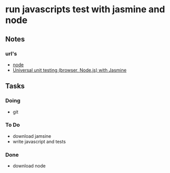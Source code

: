 # run javascripts test with jasmine and node

## Notes

### url's 

- [node](http://nodejs.org/)
- [Universal unit testing (browser, Node.js) with Jasmine ](http://www.2ality.com/2011/10/jasmine.html)

## Tasks

### Doing

- git

### To Do

- download jamsine
- write javascript and tests

### Done

- download node
